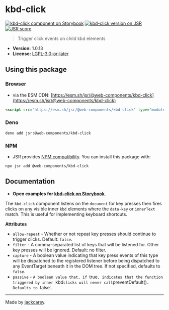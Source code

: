 # kbd-click

[![kbd-click component on Storybook](https://cdn.jsdelivr.net/gh/storybookjs/brand@main/badge/badge-storybook.svg)](https://jackcarey.co.uk/web-components/docs/?path=/docs/components-kbd-click) [![kbd-click version on JSR](https://jsr.io/badges/@web-components/kbd-click)](https://jsr.io/@web-components/kbd-click/versions) [![JSR score](https://jsr.io/badges/@web-components/kbd-click/score)](https://jsr.io/@web-components/kbd-click/score)

> Trigger click events on child kbd elements

-   **Version:** 1.0.13
-   **License:** [LGPL-3.0-or-later](./LICENSE.md)

## Using this package

### Browser

-   via the ESM CDN: [https://esm.sh/jsr/@web-components/kbd-click](https://esm.sh/jsr/@web-components/kbd-click)

```html
<script src="https://esm.sh/jsr/@web-components/kbd-click" type="module"></script>
```

### Deno

```
deno add jsr:@web-components/kbd-click
```

### NPM

-   JSR provides [NPM compatibility](https://jsr.io/docs/npm-compatibility). You can install this package with:

```
npx jsr add @web-components/kbd-click
```

## Documentation

-   **Open examples for [kbd-click on Storybook](https://jackcarey.co.uk/web-components/docs/?path=/docs/components-kbd-click)**.

The `kbd-click` component listens on the `document` for key presses then fires clicks on any visible inner `kbd` elements where the `data-key` or `innerText` match. This is useful for implementing keyboard shortcuts.

**Attributes**

<!-- 'allow-repeat', 'filter', 'capture', 'passive', 'ignore-visibility', 'disabled' -->

-   `allow-repeat` - Whether or not repeat key presses should continue to trigger clicks. Default: `false`.
-   `filter` - A comma-separated list of keys that will be listened for. Other key presses will be ignored. Default: no filter.
-   `capture` - A boolean value indicating that key press events of this type will be dispatched to the registered listener before being dispatched to any EventTarget beneath it in the DOM tree. If not specified, defaults to `false`.
-   `passive` - `A boolean value that, if `true`, indicates that the function triggered by inner `kbd`clicks will never call`preventDefault()`. Defaults to `false`.


---

Made by [jackcarey](https://jackcarey.co.uk).
